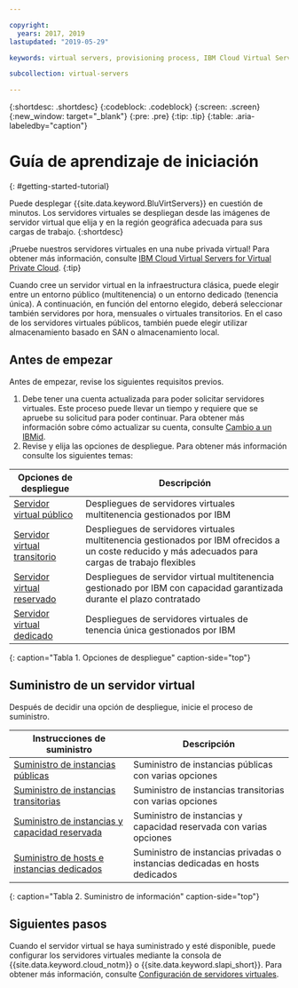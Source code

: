 ```yaml
---

copyright:
  years: 2017, 2019
lastupdated: "2019-05-29"

keywords: virtual servers, provisioning process, IBM Cloud Virtual Servers

subcollection: virtual-servers

---
```


{:shortdesc: .shortdesc}
{:codeblock: .codeblock}
{:screen: .screen}
{:new_window: target="_blank"}
{:pre: .pre}
{:tip: .tip}
{:table: .aria-labeledby="caption"}

# Guía de aprendizaje de iniciación
{: #getting-started-tutorial}

Puede desplegar {{site.data.keyword.BluVirtServers}} en cuestión de minutos. Los servidores virtuales se despliegan desde las imágenes de servidor virtual que elija y en la región geográfica adecuada para sus cargas de trabajo.
{:shortdesc}

¡Pruebe nuestros servidores virtuales en una nube privada virtual! Para obtener más información, consulte [IBM Cloud Virtual Servers for Virtual Private Cloud](/docs/vpc-on-classic-vsi?topic=vpc-on-classic-vsi-getting-started).
{:tip}

Cuando cree un servidor virtual en la infraestructura clásica, puede elegir entre un entorno público (multitenencia) o un entorno dedicado (tenencia única). A continuación, en función del entorno elegido, deberá seleccionar también servidores por hora, mensuales o virtuales transitorios. En el caso de los servidores virtuales públicos, también puede elegir utilizar almacenamiento basado en SAN o almacenamiento local.

## Antes de empezar

Antes de empezar, revise los siguientes requisitos previos.

  1. Debe tener una cuenta actualizada para poder solicitar servidores virtuales. Este proceso puede llevar un tiempo y requiere que se apruebe su solicitud para poder continuar. Para obtener más información sobre cómo actualizar su cuenta, consulte [Cambio a un IBMid](/docs/account?topic=account-unifyingaccounts#unifyingaccounts).
  2. Revise y elija las opciones de despliegue. Para obtener más información consulte los siguientes temas:

|              Opciones de despliegue                           |  Descripción                                        |
| --------------------------------------------------------- | --------------------------------------------------- |
|[Servidor virtual público](/docs/vsi?topic=virtual-servers-about-public-virtual-servers)            | Despliegues de servidores virtuales multitenencia gestionados por IBM|
|[Servidor virtual transitorio](/docs/vsi?topic=virtual-servers-about-vs-transient)| Despliegues de servidores virtuales multitenencia gestionados por IBM ofrecidos a un coste reducido y más adecuados para cargas de trabajo flexibles |
|[Servidor virtual reservado](/docs/vsi?topic=virtual-servers-about-reserved-virtual-servers)  | Despliegues de servidor virtual multitenencia gestionado por IBM con capacidad garantizada durante el plazo contratado |
|[Servidor virtual dedicado](/docs/vsi?topic=virtual-servers-dedicated-virtual-servers)      | Despliegues de servidores virtuales de tenencia única gestionados por IBM            |
{: caption="Tabla 1. Opciones de despliegue" caption-side="top"}   

## Suministro de un servidor virtual

Después de decidir una opción de despliegue, inicie el proceso de suministro.

|              Instrucciones de suministro                                         |  Descripción                                            |
| -------------------------------------------------------------------------- | ------------------------------------------------------- |
|[Suministro de instancias públicas](/docs/vsi?topic=virtual-servers-ordering-vs-public)                | Suministro de instancias públicas con varias opciones             |
|[Suministro de instancias transitorias](/docs/vsi?topic=virtual-servers-ordering-vs-transient)                | Suministro de instancias transitorias con varias opciones            |
|[Suministro de instancias y capacidad reservada](/docs/vsi?topic=virtual-servers-provisioning-reserved-capacity-and-instances)            | Suministro de instancias y capacidad reservada con varias opciones |
|[Suministro de hosts e instancias dedicados](/docs/vsi?topic=virtual-servers-ordering-vs-dedicated)| Suministro de instancias privadas o instancias dedicadas en hosts dedicados|
{: caption="Tabla 2. Suministro de información" caption-side="top"}

## Siguientes pasos

Cuando el servidor virtual se haya suministrado y esté disponible, puede configurar los servidores virtuales mediante la consola de
{{site.data.keyword.cloud_notm}} o {{site.data.keyword.slapi_short}}. Para obtener más información, consulte [Configuración de servidores virtuales](/docs/vsi?topic=virtual-servers-configuring-virtual-servers).
